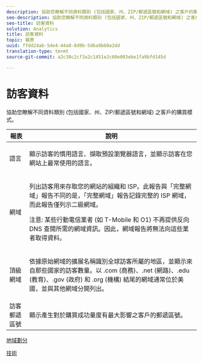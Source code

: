 ```yaml
---
description: 協助您瞭解不同資料類別 (包括國家、州、ZIP/郵遞區號和網域) 之客戶的購買模式。
seo-description: 協助您瞭解不同資料類別 (包括國家、州、ZIP/郵遞區號和網域) 之客戶的購買模式。
seo-title: 訪客資料
solution: Analytics
title: 訪客資料
topic: 報表
uuid: ffdd24ab-5de4-44a0-8d9b-5d6a9b60a2dd
translation-type: tm+mt
source-git-commit: a2c38c2cf3a2c1451e2c60e003ebe1fa9bfd145d

---
```



# 訪客資料

協助您瞭解不同資料類別 (包括國家、州、ZIP/郵遞區號和網域) 之客戶的購買模式。

<table id="table_B09EA999973A4646BF66DF5D7BEA0820"> 
 <thead> 
  <tr> 
   <th colname="col1" class="entry"> 報表 </th> 
   <th colname="col2" class="entry"> 說明 </th> 
  </tr> 
 </thead>
 <tbody> 
  <tr> 
   <td colname="col1"> 語言 </td> 
   <td colname="col2"> <p> 顯示訪客的慣用語言、擷取預設瀏覽器語言，並顯示訪客在您網站上最常使用的語言。 </p> </td> 
  </tr> 
  <tr> 
   <td colname="col1"> 網域 </td> 
   <td colname="col2"> <p> 列出訪客用來存取您的網站的組織和 ISP。此報告與「<span class="wintitle">完整網域</span>」報告不同的是，「<span class="wintitle">完整網域</span>」報告記錄完整的 ISP 網域，而此報告僅列示二級網域。 </p> <p> <p>注意: 某些行動電信業者 (如 T-Mobile 和 O1) 不再提供反向 DNS 查閱所需的網域資訊。因此，網域報告將無法向這些業者取得資料。 </p> </p> </td> 
  </tr> 
  <tr> 
   <td colname="col1"> 頂級網域 </td> 
   <td colname="col2"> <p> 依據原始網域的擴展名稱識別全球訪客所屬的地區，並顯示來自那些國家的訪客數量。以 .com (商務)、.net (網路)、.edu (教育)、.gov (政府) 和 .org (機構) 結尾的網域通常位於美國，並與其他網域分開列出。 </p> </td> 
  </tr> 
  <tr> 
   <td colname="col1"> 訪客郵遞區號 </td> 
   <td colname="col2"> <p> 顯示產生對於購買成功量度有最大影響之客戶的郵遞區號。 </p> </td> 
  </tr> 
 </tbody> 
</table>

[地域劃分](../../../components/c-variables/dimensionslist/reports-geosegmentation.md#concept_1B9CB209CFD94398B09C913D11648802)

[技術](../../../components/c-variables/dimensionslist/reports-technology.md#concept_BD66B540E4AE49D999289B48445A9AFE)
